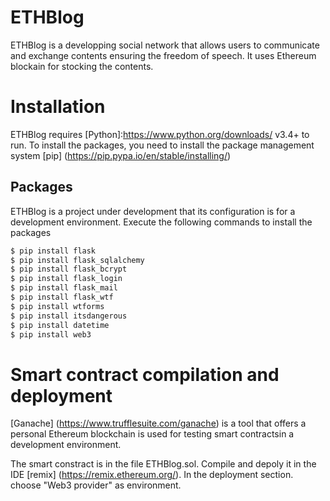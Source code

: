 # ETHBlog

ETHBlog is a developping social network that allows users to communicate and exchange contents ensuring the freedom of speech. It uses Ethereum blockain for stocking the contents.

# Installation 

ETHBlog requires [Python]:<https://www.python.org/downloads/> v3.4+ to run. To install the packages, you need to install the package management system [pip] (https://pip.pypa.io/en/stable/installing/)

## Packages
ETHBlog is a project under development that its configuration is for a development environment. 
Execute the following commands to install the packages

```sh
$ pip install flask
$ pip install flask_sqlalchemy
$ pip install flask_bcrypt
$ pip install flask_login
$ pip install flask_mail
$ pip install flask_wtf
$ pip install wtforms
$ pip install itsdangerous
$ pip install datetime
$ pip install web3
```

# Smart contract compilation and deployment 
[Ganache] (https://www.trufflesuite.com/ganache) is a tool that offers a personal Ethereum blockchain is used for testing smart contractsin a development environment.

The smart constract is in the file ETHBlog.sol. Compile and depoly it in the IDE [remix] (https://remix.ethereum.org/). In the deployment section. choose "Web3 provider" as environment.
